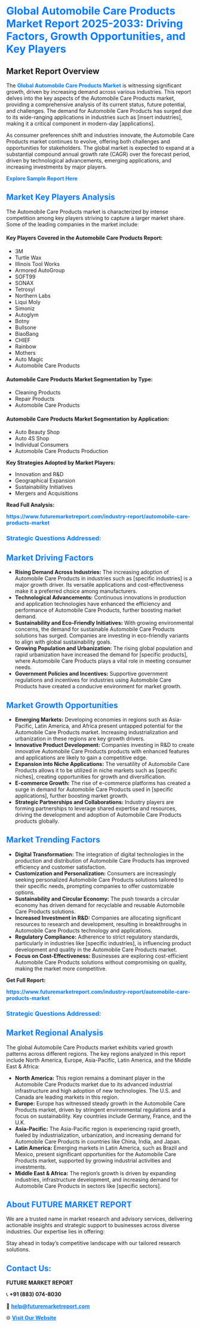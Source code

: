 <h1 style="color: #007BFF;">Global Automobile Care Products Market Report 2025-2033: Driving Factors, Growth Opportunities, and Key Players</h1>

<section id="overview">
<h2>Market Report Overview</h2>
<p>The <a href="https://www.futuremarketreport.com/industry-report/automobile-care-products-market" style="color: #007BFF; text-decoration: none;"><strong>Global Automobile Care Products Market</strong></a> is witnessing significant growth, driven by increasing demand across various industries. This report delves into the key aspects of the Automobile Care Products market, providing a comprehensive analysis of its current status, future potential, and challenges. The demand for Automobile Care Products has surged due to its wide-ranging applications in industries such as [insert industries], making it a critical component in modern-day [applications].</p>
<p>As consumer preferences shift and industries innovate, the Automobile Care Products market continues to evolve, offering both challenges and opportunities for stakeholders. The global market is expected to expand at a substantial compound annual growth rate (CAGR) over the forecast period, driven by technological advancements, emerging applications, and increasing investments by major players.</p>
</section>

<section id="overview">
<p><a href="https://www.futuremarketreport.com/request-sample/reportId=108426" style="color: #007BFF; text-decoration: none;"><strong>Explore Sample Report Here</strong></a></p>
</section>

<section id="key-players">
<h2 style="color: #007BFF;">Market Key Players Analysis</h2>
<p>The Automobile Care Products market is characterized by intense competition among key players striving to capture a larger market share. Some of the leading companies in the market include:</p>
<h4>Key Players Covered in the Automobile Care Products Report:</h4>
<ul><li>3M</li><li>Turtle Wax</li><li>Illinois Tool Works</li><li>Armored AutoGroup</li><li>SOFT99</li><li>SONAX</li><li>Tetrosyl</li><li>Northern Labs</li><li>Liqui Moly</li><li>Simoniz</li><li>Autoglym</li><li>Botny</li><li>Bullsone</li><li>BiaoBang</li><li>CHIEF</li><li>Rainbow</li><li>Mothers</li><li>Auto Magic</li><li>Automobile Care Products</li></ul>
<h4>Automobile Care Products Market Segmentation by Type:</h4>
<ul><li>Cleaning Products</li><li>Repair Products</li><li>Automobile Care Products</li></ul>

<h4>Automobile Care Products Market Segmentation by Application:</h4>
<ul><li>Auto Beauty Shop</li><li>Auto 4S Shop</li><li>Individual Consumers</li><li>Automobile Care Products Production</li></ul>
<p><strong>Key Strategies Adopted by Market Players:</strong></p>
<ul>
<li>Innovation and R&D</li>
<li>Geographical Expansion</li>
<li>Sustainability Initiatives</li>
<li>Mergers and Acquisitions</li>
</ul>
</section>

<section>
<p><strong>Read Full Analysis: </strong></p><a href="https://www.futuremarketreport.com/industry-report/automobile-care-products-market" style="color: #007BFF; text-decoration: none;"><strong>https://www.futuremarketreport.com/industry-report/automobile-care-products-market</strong></a>
<h3 style="color: #007BFF;">Strategic Questions Addressed:</h3>
</section>

<section id="driving-factors">
<h2 style="color: #007BFF;">Market Driving Factors</h2>
<ul>
<li><strong>Rising Demand Across Industries:</strong> The increasing adoption of Automobile Care Products in industries such as [specific industries] is a major growth driver. Its versatile applications and cost-effectiveness make it a preferred choice among manufacturers.</li>
<li><strong>Technological Advancements:</strong> Continuous innovations in production and application technologies have enhanced the efficiency and performance of Automobile Care Products, further boosting market demand.</li>
<li><strong>Sustainability and Eco-Friendly Initiatives:</strong> With growing environmental concerns, the demand for sustainable Automobile Care Products solutions has surged. Companies are investing in eco-friendly variants to align with global sustainability goals.</li>
<li><strong>Growing Population and Urbanization:</strong> The rising global population and rapid urbanization have increased the demand for [specific products], where Automobile Care Products plays a vital role in meeting consumer needs.</li>
<li><strong>Government Policies and Incentives:</strong> Supportive government regulations and incentives for industries using Automobile Care Products have created a conducive environment for market growth.</li>
</ul>
</section>

<section id="growth-opportunities">
<h2 style="color: #007BFF;">Market Growth Opportunities</h2>
<ul>
<li><strong>Emerging Markets:</strong> Developing economies in regions such as Asia-Pacific, Latin America, and Africa present untapped potential for the Automobile Care Products market. Increasing industrialization and urbanization in these regions are key growth drivers.</li>
<li><strong>Innovative Product Development:</strong> Companies investing in R&D to create innovative Automobile Care Products products with enhanced features and applications are likely to gain a competitive edge.</li>
<li><strong>Expansion into Niche Applications:</strong> The versatility of Automobile Care Products allows it to be utilized in niche markets such as [specific niches], creating opportunities for growth and diversification.</li>
<li><strong>E-commerce Growth:</strong> The rise of e-commerce platforms has created a surge in demand for Automobile Care Products used in [specific applications], further boosting market growth.</li>
<li><strong>Strategic Partnerships and Collaborations:</strong> Industry players are forming partnerships to leverage shared expertise and resources, driving the development and adoption of Automobile Care Products products globally.</li>
</ul>
</section>

<section id="trending-factors">
<h2 style="color: #007BFF;">Market Trending Factors</h2>
<ul>
<li><strong>Digital Transformation:</strong> The integration of digital technologies in the production and distribution of Automobile Care Products has improved efficiency and customer satisfaction.</li>
<li><strong>Customization and Personalization:</strong> Consumers are increasingly seeking personalized Automobile Care Products solutions tailored to their specific needs, prompting companies to offer customizable options.</li>
<li><strong>Sustainability and Circular Economy:</strong> The push towards a circular economy has driven demand for recyclable and reusable Automobile Care Products solutions.</li>
<li><strong>Increased Investment in R&D:</strong> Companies are allocating significant resources to research and development, resulting in breakthroughs in Automobile Care Products technology and applications.</li>
<li><strong>Regulatory Compliance:</strong> Adherence to strict regulatory standards, particularly in industries like [specific industries], is influencing product development and quality in the Automobile Care Products market.</li>
<li><strong>Focus on Cost-Effectiveness:</strong> Businesses are exploring cost-efficient Automobile Care Products solutions without compromising on quality, making the market more competitive.</li>
</ul>
</section>

<section>
<p><strong>Get Full Report: </strong></p><a href="https://www.futuremarketreport.com/industry-report/automobile-care-products-market" style="color: #007BFF; text-decoration: none;"><strong>https://www.futuremarketreport.com/industry-report/automobile-care-products-market</strong></a>
<h3 style="color: #007BFF;">Strategic Questions Addressed:</h3>
</section>


<section id="regional-analysis">
<h2 style="color: #007BFF;">Market Regional Analysis</h2>
<p>The global Automobile Care Products market exhibits varied growth patterns across different regions. The key regions analyzed in this report include North America, Europe, Asia-Pacific, Latin America, and the Middle East & Africa:</p>
<ul>
<li><strong>North America:</strong> This region remains a dominant player in the Automobile Care Products market due to its advanced industrial infrastructure and high adoption of new technologies. The U.S. and Canada are leading markets in this region.</li>
<li><strong>Europe:</strong> Europe has witnessed steady growth in the Automobile Care Products market, driven by stringent environmental regulations and a focus on sustainability. Key countries include Germany, France, and the U.K.</li>
<li><strong>Asia-Pacific:</strong> The Asia-Pacific region is experiencing rapid growth, fueled by industrialization, urbanization, and increasing demand for Automobile Care Products in countries like China, India, and Japan.</li>
<li><strong>Latin America:</strong> Emerging markets in Latin America, such as Brazil and Mexico, present significant opportunities for the Automobile Care Products market, supported by growing industrial activities and investments.</li>
<li><strong>Middle East & Africa:</strong> The region’s growth is driven by expanding industries, infrastructure development, and increasing demand for Automobile Care Products in sectors like [specific sectors].</li>
</ul>
</section>

<footer>
<h2 style="color: #007BFF;">About FUTURE MARKET REPORT</h2>
<p>We are a trusted name in market research and advisory services, delivering actionable insights and strategic support to businesses across diverse industries. Our expertise lies in offering:</p>

<p>Stay ahead in today’s competitive landscape with our tailored research solutions.</p>

<h2 style="color: #007BFF;">Contact Us:</h2>
<p><strong>FUTURE MARKET REPORT</strong></p>
<p>📞 <strong>+91 (883) 074-8030</strong></p>
<p>📧 <strong><a href="mailto:help@futuremarketreport.com" style="color: #007BFF;">help@futuremarketreport.com</a></strong></p>
<p>🌐 <strong><a href="https://www.futuremarketreport.com/" style="color: #007BFF;">Visit Our Website</a></strong></p>
</footer>